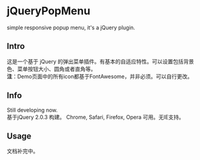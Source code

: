jQueryPopMenu
=============

simple responsive popup menu, it's a jQuery plugin.

Intro
-----
这是一个基于 jQuery 的弹出菜单插件。有基本的自适应特性。可以设置包括背景色、菜单按钮大小、圆角或者直角等。  
**注**：Demo页面中的所有icon都基于FontAwesome，并非必须。可以自行更改。

Info
----
Still developing now.  
基于jQuery 2.0.3 构建。
Chrome, Safari, Firefox, Opera 可用。无IE支持。

Usage
-----
文档补完中。
